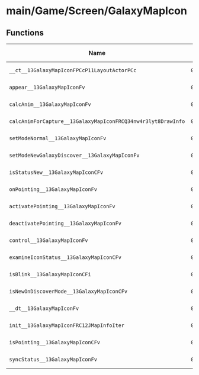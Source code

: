 # main/Game/Screen/GalaxyMapIcon

## Functions

| Name | Address | Match % |
|------|---------|---------|
| `__ct__13GalaxyMapIconFPCcP11LayoutActorPCc` | `0x8035EF74` | :x: (0.0%) |
| `appear__13GalaxyMapIconFv` | `0x8035EFE0` | :x: (0.0%) |
| `calcAnim__13GalaxyMapIconFv` | `0x8035F01C` | :x: (0.0%) |
| `calcAnimForCapture__13GalaxyMapIconFRCQ34nw4r3lyt8DrawInfo` | `0x8035F058` | :x: (0.0%) |
| `setModeNormal__13GalaxyMapIconFv` | `0x8035F0A4` | :x: (0.0%) |
| `setModeNewGalaxyDiscover__13GalaxyMapIconFv` | `0x8035F0B0` | :x: (0.0%) |
| `isStatusNew__13GalaxyMapIconCFv` | `0x8035F0BC` | :x: (0.0%) |
| `onPointing__13GalaxyMapIconFv` | `0x8035F0F8` | :x: (0.0%) |
| `activatePointing__13GalaxyMapIconFv` | `0x8035F100` | :x: (0.0%) |
| `deactivatePointing__13GalaxyMapIconFv` | `0x8035F110` | :x: (0.0%) |
| `control__13GalaxyMapIconFv` | `0x8035F120` | :x: (0.0%) |
| `examineIconStatus__13GalaxyMapIconCFv` | `0x8035F168` | :x: (0.0%) |
| `isBlink__13GalaxyMapIconCFi` | `0x8035F1EC` | :x: (0.0%) |
| `isNewOnDiscoverMode__13GalaxyMapIconCFv` | `0x8035F220` | :x: (0.0%) |
| `__dt__13GalaxyMapIconFv` | `0x8035F240` | :x: (0.0%) |
| `init__13GalaxyMapIconFRC12JMapInfoIter` | `0x8035F29C` | :x: (0.0%) |
| `isPointing__13GalaxyMapIconCFv` | `0x8035F334` | :x: (0.0%) |
| `syncStatus__13GalaxyMapIconFv` | `0x8035F3D0` | :x: (0.0%) |